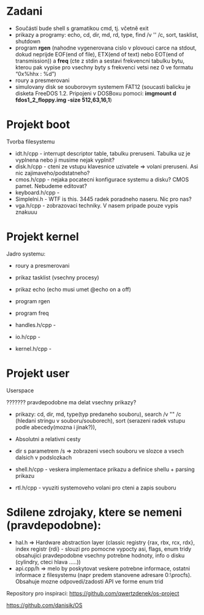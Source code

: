 
Zadani
==========
* Součástí bude shell s gramatikou cmd, tj. včetně exit
* prikazy a programy: echo, cd, dir, md, rd, type, find /v '' /c, sort, tasklist, shutdown
* program **rgen** (nahodne vygenerovana cislo v plovouci carce na stdout, dokud neprijde EOF(end of file), ETX(end of text) nebo EOT(end of transmission)) a **freq** (cte z stdin a sestavi frekvencni tabulku bytu, kterou pak vypise pro vsechny byty s frekvenci vetsi nez 0 ve formatu  “0x%hhx : %d”)
* roury a presmerovani
* simulovany disk se souborovym systemem FAT12 (soucasti balicku je disketa FreeDOS 1.2. Pripojeni v DOSBoxu pomoci:  **imgmount d fdos1_2_floppy.img -size 512,63,16,1**)

Projekt **boot**
==========
Tvorba filesystemu


* idt.h/cpp - interrupt descriptor table, tabulku preruseni. Tabulka uz je vyplnena nebo ji musime nejak vyplnit?
* disk.h/cpp - cteni ze vstupu klavesnice uzivatele => volani preruseni. Asi nic zajimaveho/podstatneho?
* cmos.h/cpp - nejaka pocatecni konfigurace systemu a disku? CMOS pamet. Nebudeme editovat?
* keyboard.h/cpp -
* Simplelni.h - WTF is this. 3445 radek poradneho naseru. Nic pro nas?
* vga.h/cpp - zobrazovaci techniky. V nasem pripade pouze vypis znakuuu


Projekt **kernel**
==========
Jadro systemu:

* roury a presmerovani
* prikaz tasklist (vsechny procesy)
* prikaz echo (echo musi umet @echo on a off)

* program rgen
* program freq

* handles.h/cpp -
* io.h/cpp -
* kernel.h/cpp -

Projekt **user**
==========
Userspace

??????? pravdepodobne ma delat vsechny prikazy?
* prikazy: cd, dir, md, type(typ predaneho souboru), search /v "" /c (hledani stringu v souboru/souborech), sort (serazeni radek vstupu podle abecedy(mozna i jinak?)),
* Absolutni a relativni cesty
* dir s parametrem /s => zobrazeni vsech souboru ve slozce a vsech dalsich v podslozkach


* shell.h/cpp - veskera implementace prikazu a definice shellu + parsing prikazu
* rtl.h/cpp - vyuziti systemoveho volani pro cteni a zapis souboru



Sdilene zdrojaky, ktere se nemeni (pravdepodobne):
==========

* hal.h  => Hardware abstraction layer (classic registry {rax, rbx, rcx, rdx}, index registr {rdi} - slouzi pro pomocne vypocty asi, flags, enum tridy obsahujici pravdepodobne vsechny potrebne hodnoty, info o disku (cylindry, cteci hlava .....))
* api.cpp/h => melo by poskytovat veskere potrebne informace, ostatni informace z filesystemu (napr predem stanovene adresare 0:\procfs). Obsahuje mozne odpovedi/zadosti API ve forme enum trid





Repository pro inspiraci:
https://github.com/qwertzdenek/os-project

https://github.com/danisik/OS

